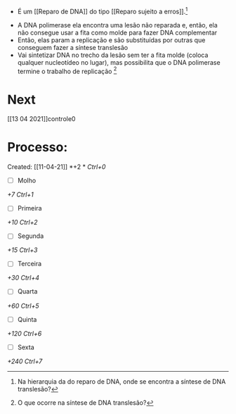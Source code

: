 + É um [[Reparo de DNA]] do tipo [[Reparo sujeito a erros]].[^245679]

[^245679]: Na hierarquia da do reparo de DNA, onde se encontra a síntese de DNA translesão?

+ A DNA polimerase ela encontra uma lesão não reparada e, então, ela não consegue usar a fita como molde para fazer DNA complementar
+ Então, elas param a replicação e são substituídas por outras que conseguem fazer a síntese translesão
+ Vai sintetizar DNA no trecho da lesão sem ter a fita molde (coloca qualquer nucleotídeo no lugar), mas possibilita que o DNA polimerase termine o trabalho de replicação [^40783]

[^40783]: O que ocorre na síntese de DNA translesão?

# Next
[[13 04 2021]]controle0
# Processo:
Created: [[11-04-21]]
*+2 *  *Ctrl+0*
- [ ] Molho  

*+7*  *Ctrl+1*

- [ ] Primeira 

*+10*  *Ctrl+2*

- [ ] Segunda

*+15*  *Ctrl+3*

- [ ] Terceira 

*+30*  *Ctrl+4*

- [ ] Quarta 

*+60*  *Ctrl+5*

- [ ] Quinta 

*+120*  *Ctrl+6*

- [ ] Sexta 

*+240*  *Ctrl+7*

